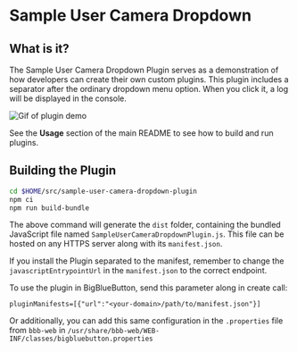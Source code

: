 # Sample User Camera Dropdown

## What is it?

The Sample User Camera Dropdown Plugin serves as a demonstration of how developers can create their own custom plugins. This plugin includes a separator after the ordinary dropdown menu option. When you click it, a log will be displayed in the console.

![Gif of plugin demo](./public/assets/plugin.gif)

See the **Usage** section of the main README to see how to build and run plugins.
## Building the Plugin
```bash
cd $HOME/src/sample-user-camera-dropdown-plugin
npm ci
npm run build-bundle
```
The above command will generate the `dist` folder, containing the bundled JavaScript file named `SampleUserCameraDropdownPlugin.js`. This file can be hosted on any HTTPS server along with its `manifest.json`.

If you install the Plugin separated to the manifest, remember to change the `javascriptEntrypointUrl` in the `manifest.json` to the correct endpoint.

To use the plugin in BigBlueButton, send this parameter along in create call:

```
pluginManifests=[{"url":"<your-domain>/path/to/manifest.json"}]
```

Or additionally, you can add this same configuration in the `.properties` file from `bbb-web` in `/usr/share/bbb-web/WEB-INF/classes/bigbluebutton.properties`
